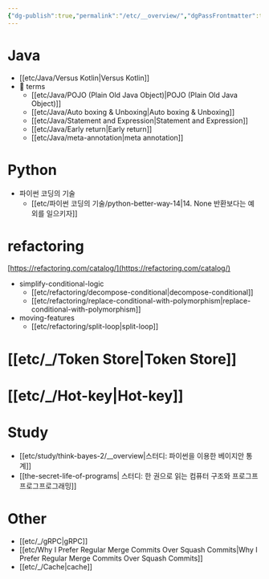 ```yaml
---
{"dg-publish":true,"permalink":"/etc/__overview/","dgPassFrontmatter":true,"noteIcon":"","created":"","updated":""}
---
```



# Java
- [[etc/Java/Versus Kotlin\|Versus Kotlin]]
- 📖 terms
	- [[etc/Java/POJO (Plain Old Java Object)\|POJO (Plain Old Java Object)]]
	- [[etc/Java/Auto boxing & Unboxing\|Auto boxing & Unboxing]]
	- [[etc/Java/Statement and Expression\|Statement and Expression]]
	- [[etc/Java/Early return\|Early return]] 
	- [[etc/Java/meta-annotation\|meta annotation]]

# Python
- 파이썬 코딩의 기술
	- [[etc/파이썬 코딩의 기술/python-better-way-14\|14. None 반환보다는 예외를 일으키자]]

# refactoring
[https://refactoring.com/catalog/](https://refactoring.com/catalog/)

- simplify-conditional-logic
	- [[etc/refactoring/decompose-conditional\|decompose-conditional]]
	- [[etc/refactoring/replace-conditional-with-polymorphism\|replace-conditional-with-polymorphism]]
- moving-features
	- [[etc/refactoring/split-loop\|split-loop]]

# [[etc/_/Token Store\|Token Store]]

# [[etc/_/Hot-key\|Hot-key]]

# Study
- [[etc/study/think-bayes-2/__overview\|스터디: 파이썬을 이용한 베이지안 통계]]
- [[the-secret-life-of-programs\| 스터디: 한 권으로 읽는 컴퓨터 구조와 프로그프프로그프로그래밍]]

# Other
- [[etc/_/gRPC\|gRPC]]
- [[etc/Why I Prefer Regular Merge Commits Over Squash Commits\|Why I Prefer Regular Merge Commits Over Squash Commits]]
- [[etc/_/Cache\|cache]]